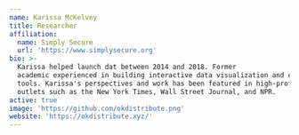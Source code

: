 ```yaml
---
name: Karissa McKelvey
title: Researcher
affiliation:
  name: Simply Secure
  url: 'https://www.simplysecure.org'
bio: >-
  Karissa helped launch dat between 2014 and 2018. Former
  academic experienced in building interactive data visualization and collaboration
  tools. Karissa's perspectives and work has been featured in high-profile news
  outlets such as the New York Times, Wall Street Journal, and NPR.
active: true
image: 'https://github.com/okdistribute.png'
website: 'https://okdistribute.xyz/'
---
```


